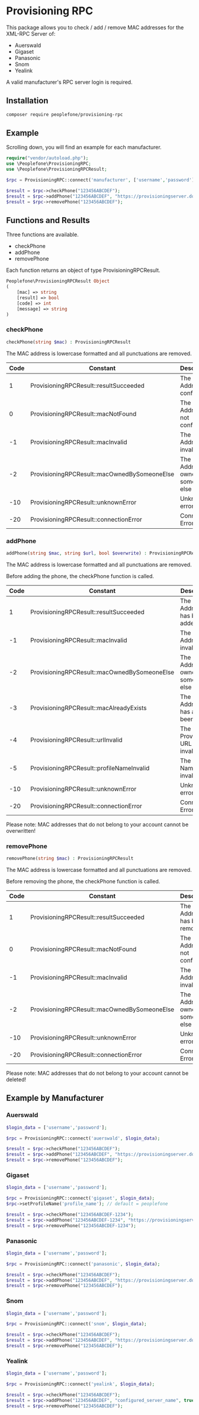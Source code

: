 # Provisioning RPC

This package allows you to check / add / remove MAC addresses for the XML-RPC Server of:
* Auerswald
* Gigaset
* Panasonic
* Snom
* Yealink

A valid manufacturer's RPC server login is required.

## Installation

```bash
composer require peoplefone/provisioning-rpc
```

## Example

Scrolling down, you will find an example for each manufacturer.

```php
require("vendor/autoload.php");
use \Peoplefone\ProvisioningRPC;
use \Peoplefone\ProvisioningRPCResult;

$rpc = ProvisioningRPC::connect('manufacturer', ['username','password']);

$result = $rpc->checkPhone("123456ABCDEF");
$result = $rpc->addPhone("123456ABCDEF", "https://provisioningserver.domain.com", true);
$result = $rpc->removePhone("123456ABCDEF");
```

## Functions and Results

Three functions are available.
* checkPhone
* addPhone
* removePhone

Each function returns an object of type ProvisioningRPCResult.

```php
Peoplefone\ProvisioningRPCResult Object
(
    [mac] => string
    [result] => bool
    [code] => int
    [message] => string
)
```

### checkPhone

```php
checkPhone(string $mac) : ProvisioningRPCResult
```

The MAC address is lowercase formatted and all punctuations are removed.

| Code | Constant                                       | Description                                |
| ---- | ---------------------------------------------- | ------------------------------------------ |
| 1    | ProvisioningRPCResult::resultSucceeded         | The MAC Address is configured              |
| 0    | ProvisioningRPCResult::macNotFound             | The MAC Address is not configured          |
| -1   | ProvisioningRPCResult::macInvalid              | The MAC Address is invalid                 |
| -2   | ProvisioningRPCResult::macOwnedBySomeoneElse   | The MAC Address is owned by someone else   |
| -10  | ProvisioningRPCResult::unknownError            | Unknown error                              |
| -20  | ProvisioningRPCResult::connectionError         | Connection Error                           |

### addPhone

```php
addPhone(string $mac, string $url, bool $overwrite) : ProvisioningRPCResult
```

The MAC address is lowercase formatted and all punctuations are removed.

Before adding the phone, the checkPhone function is called.

| Code | Constant                                       | Description                                |
| ---- | ---------------------------------------------- | ------------------------------------------ |
| 1    | ProvisioningRPCResult::resultSucceeded         | The MAC Address has been added             |
| -1   | ProvisioningRPCResult::macInvalid              | The MAC Address is invalid                 |
| -2   | ProvisioningRPCResult::macOwnedBySomeoneElse   | The MAC Address is owned by someone else   |
| -3   | ProvisioningRPCResult::macAlreadyExists        | The MAC Address has already been added     |
| -4   | ProvisioningRPCResult::urlInvalid              | The Provisioning URL is invalid            |
| -5   | ProvisioningRPCResult::profileNameInvalid      | The Profile Name  is invalid               |
| -10  | ProvisioningRPCResult::unknownError            | Unknown error                              |
| -20  | ProvisioningRPCResult::connectionError         | Connection Error                           |

Please note: MAC addresses that do not belong to your account cannot be overwritten!

### removePhone

```php
removePhone(string $mac) : ProvisioningRPCResult
```

The MAC address is lowercase formatted and all punctuations are removed.

Before removing the phone, the checkPhone function is called.

| Code | Constant                                       | Description                                |
| ---- | ---------------------------------------------- | ------------------------------------------ |
| 1    | ProvisioningRPCResult::resultSucceeded         | The MAC Address has been removed           |
| 0    | ProvisioningRPCResult::macNotFound             | The MAC Address is not configured          |
| -1   | ProvisioningRPCResult::macInvalid              | The MAC Address is invalid                 |
| -2   | ProvisioningRPCResult::macOwnedBySomeoneElse   | The MAC Address is owned by someone else   |
| -10  | ProvisioningRPCResult::unknownError            | Unknown error                              |
| -20  | ProvisioningRPCResult::connectionError         | Connection Error                           |

Please note: MAC addresses that do not belong to your account cannot be deleted!

## Example by Manufacturer

### Auerswald

```php
$login_data = ['username','password'];

$rpc = ProvisioningRPC::connect('auerswald', $login_data);

$result = $rpc->checkPhone("123456ABCDEF");
$result = $rpc->addPhone("123456ABCDEF", "https://provisioningserver.domain.com/<MACADR>/", true);
$result = $rpc->removePhone("123456ABCDEF");
```

### Gigaset

```php
$login_data = ['username','password'];

$rpc = ProvisioningRPC::connect('gigaset', $login_data);
$rpc->setProfileName('profile_name'); // default = peoplefone

$result = $rpc->checkPhone("123456ABCDEF-1234");
$result = $rpc->addPhone("123456ABCDEF-1234", "https://provisioningserver.domain.com/%MACD/%DVID/", true);
$result = $rpc->removePhone("123456ABCDEF-1234");
```

### Panasonic

```php
$login_data = ['username','password'];

$rpc = ProvisioningRPC::connect('panasonic', $login_data);

$result = $rpc->checkPhone("123456ABCDEF");
$result = $rpc->addPhone("123456ABCDEF", "https://provisioningserver.domain.com/{MAC}/", true);
$result = $rpc->removePhone("123456ABCDEF");
```

### Snom

```php
$login_data = ['username','password'];

$rpc = ProvisioningRPC::connect('snom', $login_data);

$result = $rpc->checkPhone("123456ABCDEF");
$result = $rpc->addPhone("123456ABCDEF", "https://provisioningserver.domain.com/{mac}/", true);
$result = $rpc->removePhone("123456ABCDEF");
```

### Yealink

```php
$login_data = ['username','password'];

$rpc = ProvisioningRPC::connect('yealink', $login_data);

$result = $rpc->checkPhone("123456ABCDEF");
$result = $rpc->addPhone("123456ABCDEF", "configured_server_name", true);
$result = $rpc->removePhone("123456ABCDEF");
```
